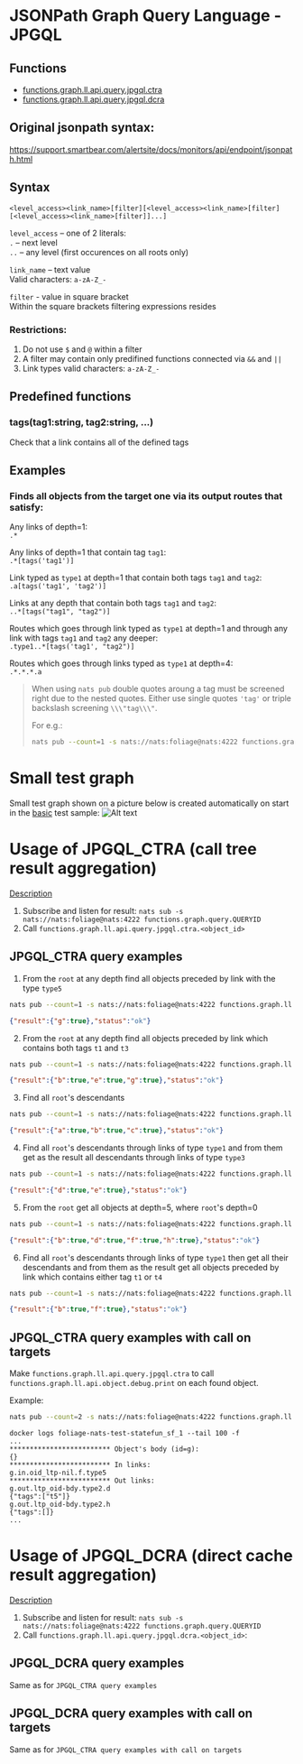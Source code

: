 # JSONPath Graph Query Language - JPGQL
## Functions
  - [functions.graph.ll.api.query.jpgql.ctra](#Usage-of-JPGQL_CTRA-call-tree-result-aggregation)
  - [functions.graph.ll.api.query.jpgql.dcra](#Usage-of-JPGQL_DCRA-direct-cache-result-aggregation)
## Original jsonpath syntax:
https://support.smartbear.com/alertsite/docs/monitors/api/endpoint/jsonpath.html

## Syntax
```<level_access><link_name>[filter][<level_access><link_name>[filter][<level_access><link_name>[filter]]...]```

`level_access` – one of 2 literals:  
`.` – next level  
`..` – any level (first occurences on all roots only)

`link_name` – text value  
Valid characters: `a-zA-Z_-`

`filter` - value in square bracket   
Within the square brackets filtering expressions resides

### Restrictions:
1. Do not use `$` and `@` within a filter
2. A filter may contain only predifined functions connected via `&&` and `||`
3. Link types valid characters: `a-zA-Z_-`

## Predefined functions
### tags(tag1:string, tag2:string, ...)
Check that a link contains all of the defined tags

## Examples
### Finds all objects from the target one via its output routes that satisfy:

Any links of depth=1:  
`.*`

Any links of depth=1 that contain tag `tag1`:  
`.*[tags('tag1')]`

Link typed as `type1` at depth=1 that contain both tags `tag1` and `tag2`:  
`.a[tags('tag1', 'tag2')]`

Links at any depth that contain both tags `tag1` and `tag2`:  
`..*[tags("tag1", "tag2")]`

Routes which goes through link typed as `type1` at depth=1 and through any link with tags `tag1` and `tag2` any deeper:  
`.type1..*[tags('tag1', "tag2")]`

Routes which goes through links typed as `type1` at depth=4:  
`.*.*.*.a`

> When using `nats pub` double quotes aroung a tag must be screened right due to the nested quotes. Either use single quotes `'tag'` or triple backslash screening `\\\"tag\\\"`.
> 
> For e.g.:   
> ```sh
> nats pub --count=1 -s nats://nats:foliage@nats:4222 functions.graph.ll.api.query.jpgql.dcra.root "{\"payload\":{\"query_id\":\"QUERYID\", \"jpgql_query\":\".type2[tags('t2')]\"}}"
>```

# Small test graph
Small test graph shown on a picture below is created automatically on start in the [basic](./tests/basic.md) test sample:
![Alt text](./pics/TestGraph.jpg)

# Usage of JPGQL_CTRA (call tree result aggregation)
[Description](https://pkg.go.dev/github.com/foliagecp/sdk/embedded/graph/jpgql/#LLAPIQueryJPGQLCallTreeResultAggregation)
1. Subscribe and listen for result:
```nats sub -s nats://nats:foliage@nats:4222 functions.graph.query.QUERYID```
1. Call `functions.graph.ll.api.query.jpgql.ctra.<object_id>`

## JPGQL_CTRA query examples
1. From the `root` at any depth find all objects preceded by link with the type `type5`  

```sh
nats pub --count=1 -s nats://nats:foliage@nats:4222 functions.graph.ll.api.query.jpgql.ctra.root "{\"payload\":{\"query_id\":\"QUERYID\", \"jpgql_query\":\"..type5\"}}"
```
```json
{"result":{"g":true},"status":"ok"}
```

2. From the `root` at any depth find all objects preceded by link which contains both tags `t1` and `t3` 

```sh
nats pub --count=1 -s nats://nats:foliage@nats:4222 functions.graph.ll.api.query.jpgql.ctra.root "{\"payload\":{\"query_id\":\"QUERYID\", \"jpgql_query\":\"..*[tags('t1','t3')]\"}}"
```
```json
{"result":{"b":true,"e":true,"g":true},"status":"ok"}
```

3. Find all `root`'s descendants
   
```sh
nats pub --count=1 -s nats://nats:foliage@nats:4222 functions.graph.ll.api.query.jpgql.ctra.root "{\"payload\":{\"query_id\":\"QUERYID\", \"jpgql_query\":\".*\"}}"
```
```json
{"result":{"a":true,"b":true,"c":true},"status":"ok"}
```

4. Find all `root`'s descendants through links of type `type1` and from them get as the result all descendants through links of type `type3`

```sh
nats pub --count=1 -s nats://nats:foliage@nats:4222 functions.graph.ll.api.query.jpgql.ctra.root "{\"payload\":{\"query_id\":\"QUERYID\", \"jpgql_query\":\".type1.type3\"}}"
```
```json
{"result":{"d":true,"e":true},"status":"ok"}
```

5. From the `root` get all objects at depth=5, where `root`'s depth=0
 
```sh
nats pub --count=1 -s nats://nats:foliage@nats:4222 functions.graph.ll.api.query.jpgql.ctra.root "{\"payload\":{\"query_id\":\"QUERYID\", \"jpgql_query\":\".*.*.*.*.*\"}}"
```
```json
{"result":{"b":true,"d":true,"f":true,"h":true},"status":"ok"}
```

6. Find all `root`'s descendants through links of type `type1` then get all their descendants and from them as the result get all objects preceded by link which contains either tag `t1` or `t4`

```sh
nats pub --count=1 -s nats://nats:foliage@nats:4222 functions.graph.ll.api.query.jpgql.ctra.root "{\"payload\":{\"query_id\":\"QUERYID\", \"jpgql_query\":\".type1.*.*[tags('t1') || tags('t4')]\"}}"
```
```json
{"result":{"b":true,"f":true},"status":"ok"}
```

## JPGQL_CTRA query examples with call on targets
Make `functions.graph.ll.api.query.jpgql.ctra` to call `functions.graph.ll.api.object.debug.print` on each found object. 

Example:  
```sh
nats pub --count=2 -s nats://nats:foliage@nats:4222 functions.graph.ll.api.query.jpgql.ctra.root "{\"payload\":{\"query_id\": \"QUERYID\", \"jpgql_query\":\"..type5\", \"call\":{\"typename\": \"functions.graph.ll.api.object.debug.print\", \"payload\":{}}}}"
```
```
docker logs foliage-nats-test-statefun_sf_1 --tail 100 -f
...
************************* Object's body (id=g):
{}
************************* In links:
g.in.oid_ltp-nil.f.type5
************************* Out links:
g.out.ltp_oid-bdy.type2.d
{"tags":["t5"]}
g.out.ltp_oid-bdy.type2.h
{"tags":[]}
...
```

# Usage of JPGQL_DCRA (direct cache result aggregation)
[Description](https://pkg.go.dev/github.com/foliagecp/sdk/embedded/graph/jpgql/#LLAPIQueryJPGQLDirectCacheResultAggregation)

1. Subscribe and listen for result:
```nats sub -s nats://nats:foliage@nats:4222 functions.graph.query.QUERYID```
1. Call `functions.graph.ll.api.query.jpgql.dcra.<object_id>`:

## JPGQL_DCRA query examples
Same as for `JPGQL_CTRA query examples`

## JPGQL_DCRA query examples with call on targets
Same as for `JPGQL_CTRA query examples with call on targets`